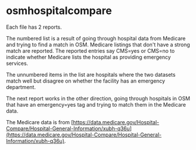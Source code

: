 # osmhospitalcompare

Each file has 2 reports. 

The numbered list is a result of going through hospital data from Medicare and trying to find a match in OSM. Medicare listings that don't have a strong match are reported. The reported entries say CMS=yes or CMS=no to indicate whether Medicare lists the hospital as providing emergency services.

The unnumbered items in the list are hospitals where the two datasets match well but disagree on whether the facility has an emergency department.

The next report works in the other direction, going through hospitals in OSM that have an emergency=yes tag and trying to match them in the Medicare data.

The Medicare data is from [https://data.medicare.gov/Hospital-Compare/Hospital-General-Information/xubh-q36u](https://data.medicare.gov/Hospital-Compare/Hospital-General-Information/xubh-q36u).